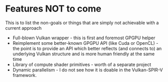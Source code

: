# Features NOT to come
This is to list the non-goals or things that are simply not achievable with a current approach
- Full-blown Vulkan wrapper - this is first and foremost GPGPU helper
- Reimplement some better-known GPGPU API (like Cuda or OpenCL) - the point is to provide an API which better reflects (and connects to) an underlying Vulkan structure and is more human friendly at the same time
- Library of compute shader primitives - worth of a separate project
- Dynamic parallelism - I do not see how it is doable in the Vulkan-SPIR-V framework.
